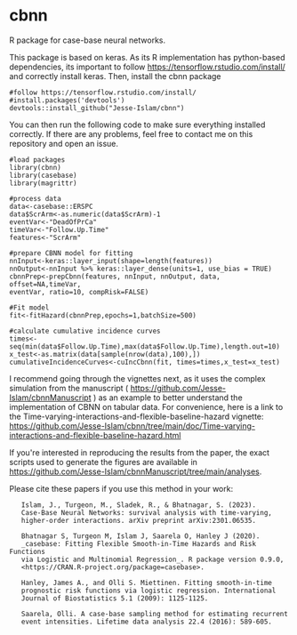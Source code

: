 # cbnn
R package for case-base neural networks.

This package is based on keras. As its R implementation has python-based dependencies, its important to follow https://tensorflow.rstudio.com/install/ and correctly install keras. Then, install the cbnn package 


```
#follow https://tensorflow.rstudio.com/install/
#install.packages('devtools')
devtools::install_github("Jesse-Islam/cbnn")
```

You can then run the following code to make sure everything installed correctly. If there are any problems, feel free to contact me on this repository and open an issue.



```
#load packages
library(cbnn)
library(casebase)
library(magrittr)

#process data
data<-casebase::ERSPC
data$ScrArm<-as.numeric(data$ScrArm)-1
eventVar<-"DeadOfPrCa"
timeVar<-"Follow.Up.Time"
features<-"ScrArm"

#prepare CBNN model for fitting
nnInput<-keras::layer_input(shape=length(features))
nnOutput<-nnInput %>% keras::layer_dense(units=1, use_bias = TRUE)
cbnnPrep<-prepCbnn(features, nnInput, nnOutput, data, offset=NA,timeVar,
eventVar, ratio=10, compRisk=FALSE)

#Fit model
fit<-fitHazard(cbnnPrep,epochs=1,batchSize=500)

#calculate cumulative incidence curves
times<-seq(min(data$Follow.Up.Time),max(data$Follow.Up.Time),length.out=10)
x_test<-as.matrix(data[sample(nrow(data),100),])
cumulativeIncidenceCurves<-cuIncCbnn(fit, times=times,x_test=x_test)
```


I recommend going through the vignettes next, as it uses the complex simulation from the manuscript ( https://github.com/Jesse-Islam/cbnnManuscript ) as an example to better understand the implementation of CBNN on tabular data. For convenience, here is a link to the Time-varying-interactions-and-flexible-baseline-hazard vignette: https://github.com/Jesse-Islam/cbnn/tree/main/doc/Time-varying-interactions-and-flexible-baseline-hazard.html


If you're interested in reproducing the results from the paper, the exact scripts used to generate the figures are available in https://github.com/Jesse-Islam/cbnnManuscript/tree/main/analyses.

Please cite these papers if you use this method in your work:

```
   Islam, J., Turgeon, M., Sladek, R., & Bhatnagar, S. (2023).
   Case-Base Neural Networks: survival analysis with time-varying,
   higher-order interactions. arXiv preprint arXiv:2301.06535.
   
   Bhatnagar S, Turgeon M, Islam J, Saarela O, Hanley J (2020).
   _casebase: Fitting Flexible Smooth-in-Time Hazards and Risk Functions
   via Logistic and Multinomial Regression_. R package version 0.9.0,
   <https://CRAN.R-project.org/package=casebase>.
   
   Hanley, James A., and Olli S. Miettinen. Fitting smooth-in-time
   prognostic risk functions via logistic regression. International
   Journal of Biostatistics 5.1 (2009): 1125-1125.
   
   Saarela, Olli. A case-base sampling method for estimating recurrent
   event intensities. Lifetime data analysis 22.4 (2016): 589-605.
``` 
